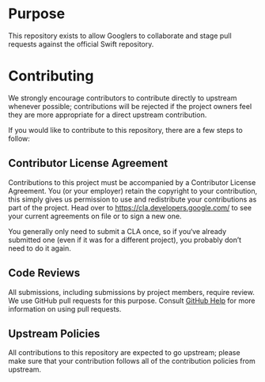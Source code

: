 # Purpose

This repository exists to allow Googlers to collaborate and stage pull requests
against the official Swift repository.

# Contributing

We strongly encourage contributors to contribute directly to upstream whenever
possible; contributions will be rejected if the project owners feel they are
more appropriate for a direct upstream contribution.

If you would like to contribute to this repository, there are a few steps to
follow:

## Contributor License Agreement

Contributions to this project must be accompanied by a Contributor License
Agreement. You (or your employer) retain the copyright to your contribution,
this simply gives us permission to use and redistribute your contributions as
part of the project. Head over to https://cla.developers.google.com/ to see your
current agreements on file or to sign a new one.

You generally only need to submit a CLA once, so if you‘ve already submitted one
(even if it was for a different project), you probably don’t need to do it
again.

## Code Reviews

All submissions, including submissions by project members, require review. We
use GitHub pull requests for this purpose. Consult
[GitHub Help](https://help.github.com/) for more information on using pull
requests.

## Upstream Policies

All contributions to this repository are expected to go upstream; please make
sure that your contribution follows all of the contribution policies from
upstream.
